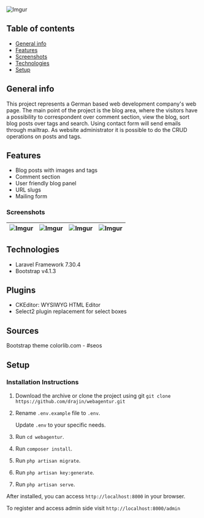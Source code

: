 ![Imgur](https://i.imgur.com/rJxuYQu.jpg)

## Table of contents
* [General info](#general-info)
* [Features](#Featurs)
* [Screenshots](#Screenshots)
* [Technologies](#technologies)
* [Setup](#setup)

## General info
This project represents a German based web development company's web page. The main point of the project is the blog area, where the visitors have a possibility to correspondent over comment section, view  the blog, sort blog posts over tags and search. Using contact form will send emails through mailtrap. As website administrator it is possible to do the CRUD operations on posts and tags.

## Features
* Blog posts with images and tags
* Comment section
* User friendly blog panel
* URL slugs
* Mailing form

### Screenshots
![Imgur](https://i.imgur.com/Lp4VgbA.jpg) | ![Imgur](https://i.imgur.com/2z3m5JM.jpg) | ![Imgur](https://i.imgur.com/9xZulY5.jpg) | ![Imgur](https://i.imgur.com/GKyvhWs.jpg) |
|-|-|-|-|

## Technologies
* Laravel Framework 7.30.4
* Bootstrap v4.1.3

## Plugins
* CKEditor: WYSIWYG HTML Editor
* Select2 plugin replacement for select boxes

## Sources
Bootstrap theme colorlib.com - #seos
	
## Setup

### Installation Instructions
1. Download the archive or clone the project using git `git clone https://github.com/drajin/webagentur.git`

2. Rename `.env.example` file to `.env`.

   Update `.env` to your specific needs.
   
3. Run `cd webagentur`.

4. Run `composer install`.   

4. Run `php artisan migrate`.

5. Run `php artisan key:generate`.

6. Run `php artisan serve`.

After installed, you can access `http://localhost:8000` in your browser.
   
To register and access admin side visit `http://localhost:8000/admin`

 
